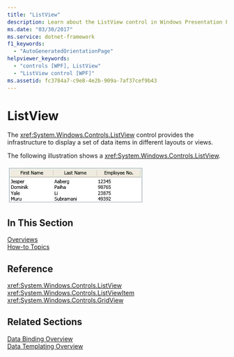 ```yaml
---
title: "ListView"
description: Learn about the ListView control in Windows Presentation Foundation (WPF), which allows users to displays data items in different layouts or views.
ms.date: "03/30/2017"
ms.service: dotnet-framework
f1_keywords: 
  - "AutoGeneratedOrientationPage"
helpviewer_keywords: 
  - "controls [WPF], ListView"
  - "ListView control [WPF]"
ms.assetid: fc3784a7-c9e8-4e2b-909a-7af37cef9b43
---
```

# ListView

The <xref:System.Windows.Controls.ListView> control provides the infrastructure to display a set of data items in different layouts or views.  
  
The following illustration shows a <xref:System.Windows.Controls.ListView>.  
  
![Screenshot that shows a ListView with GridView output.](./media/gridview-overview/listview-gridview-output.jpg)  
  
## In This Section  

[Overviews](listview-overviews.md)  
[How-to Topics](listview-how-to-topics.md)  
  
## Reference  

<xref:System.Windows.Controls.ListView>  
  <xref:System.Windows.Controls.ListViewItem>  
  <xref:System.Windows.Controls.GridView>  
  
## Related Sections  

[Data Binding Overview](../data/index.md)  
  [Data Templating Overview](../data/data-templating-overview.md)
